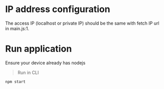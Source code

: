 # IP address configuration
The access IP (localhost or private IP) should be the same with fetch IP url in main.js:1.

# Run application
Ensure your device already has nodejs
>Run in CLI
```bash
npm start
```